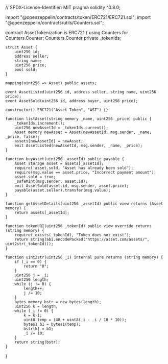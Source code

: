 // SPDX-License-Identifier: MIT
pragma solidity ^0.8.0;

import "@openzeppelin/contracts/token/ERC721/ERC721.sol";
import "@openzeppelin/contracts/utils/Counters.sol";

contract AssetTokenization is ERC721 {
    using Counters for Counters.Counter;
    Counters.Counter private _tokenIds;

    struct Asset {
        uint256 id;
        address seller;
        string name;
        uint256 price;
        bool sold;
    }

    mapping(uint256 => Asset) public assets;

    event AssetListed(uint256 id, address seller, string name, uint256 price);
    event AssetSold(uint256 id, address buyer, uint256 price);

    constructor() ERC721("Asset Token", "AST") {}

    function listAsset(string memory _name, uint256 _price) public {
        _tokenIds.increment();
        uint256 newAssetId = _tokenIds.current();
        Asset memory newAsset = Asset(newAssetId, msg.sender, _name, _price, false);
        assets[newAssetId] = newAsset;
        emit AssetListed(newAssetId, msg.sender, _name, _price);
    }

    function buyAsset(uint256 _assetId) public payable {
        Asset storage asset = assets[_assetId];
        require(!asset.sold, "Asset has already been sold");
        require(msg.value == asset.price, "Incorrect payment amount");
        asset.sold = true;
        _safeMint(msg.sender, asset.id);
        emit AssetSold(asset.id, msg.sender, asset.price);
        payable(asset.seller).transfer(msg.value);
    }

    function getAssetDetails(uint256 _assetId) public view returns (Asset memory) {
        return assets[_assetId];
    }

    function tokenURI(uint256 _tokenId) public view override returns (string memory) {
        require(_exists(_tokenId), "Token does not exist");
        return string(abi.encodePacked("https://asset.com/assets/", uint2str(_tokenId)));
    }

    function uint2str(uint256 _i) internal pure returns (string memory) {
        if (_i == 0) {
            return "0";
        }
        uint256 j = _i;
        uint256 length;
        while (j != 0) {
            length++;
            j /= 10;
        }
        bytes memory bstr = new bytes(length);
        uint256 k = length;
        while (_i != 0) {
            k = k-1;
            uint8 temp = (48 + uint8(_i - _i / 10 * 10));
            bytes1 b1 = bytes1(temp);
            bstr[k] = b1;
            _i /= 10;
        }
        return string(bstr);
    }
}
